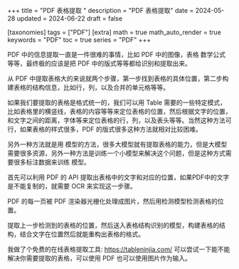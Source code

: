 +++
title = "PDF 表格提取 "
description = "PDF 表格提取"
date = 2024-05-28
updated = 2024-06-22
draft = false

[taxonomies]
tags = ["PDF"]
[extra]
math = true
math_auto_render = true
keywords = "PDF"
toc = true
series = "PDF"
+++

PDF 中的信息提取一直是一件很难的事情，比如 PDF 中的图像，表格 数学公式等等，最终极的应该是把 PDF 中的版式等等都给识别和提取出来。

从 PDF 中提取表格大的来说就两个步骤，第一步找到表格的具体位置，第二步构建表格的结构信息，比如行，列，以及合并的单元格等等。

如果我们要提取的表格是格式统一的，我们可以用 Table 需要的一些特定模式，比如表格里的横竖线，表格的内容等等来定位表格的位置，然后根据文字的位置，和文字之间的距离，字体等来定位表格的行，列，以及表头等等。当然这种方法可行，如果表格的样式很多，PDF 的版式很多这种方法就相对比较困难。

另外一种方法就是用 模型的方法，很多大模型就有提取表格的能力，但是大模型需要很多资源，另外一种方法是训练一个小模型来解决这个问题，但是这种方式需要很多标注数据来训练 模型。

首先可以利用 PDF 的 API 提取出表格中的文字和对应的位置，如果PDF中的文字是不能复制的，就需要 OCR 来实现这一步骤。

PDF 的每一页被 PDF 渲染器光栅化处理成图片，然后用检测模型检测表格的位置。

提取上一步检测到的表格的位置，然后送入表格结构识别的模型，构建表格的结构，结合文字在位置然后就能重构出表格的格式。

我做了个免费的在线表格提取工具: https://tableninjia.com/ 可以尝试一下能不能解决你需要提取的表格，可以使用 PDF 也可以使用图片作为输入。
